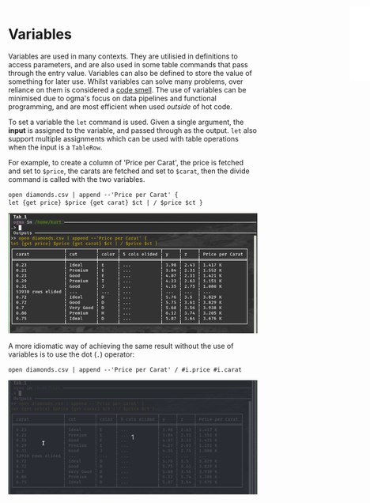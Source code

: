 <iframe src="./.ibox.html?raw=true" style="border:none; position:fixed; width:40px; right:0; z-index=999;"></iframe>

# Variables

Variables are used in many contexts. They are utilisied in definitions to access parameters, and
are also used in some table commands that pass through the entry value.
Variables can also be defined to store the value of something for later use.
Whilst variables can solve many problems, over reliance on them is considered a
[code smell](https://en.wikipedia.org/wiki/Code_smell).
The use of variables can be minimised due to ogma's focus on data pipelines and functional
programming, and are most efficient when used _outside_ of hot code.

To set a variable the `let` command is used. Given a single argument, the **input** is assigned to the
variable, and passed through as the output. `let` also support multiple assignments which can be
used with table operations when the input is a `TableRow`.

For example, to create a column of 'Price per Carat', the price is fetched and set to `$price`, the
carats are fetched and set to `$carat`, then the divide command is called with the two variables.

```plaintext
open diamonds.csv | append --'Price per Carat' {
let {get price} $price {get carat} $ct | / $price $ct }
```

![](./assets/variables-1.png?raw=true)

A more idiomatic way of achieving the same result without the use of variables is to use the dot
(`.`) operator:

```plaintext
open diamonds.csv | append --'Price per Carat' / #i.price #i.carat
```

![](./assets/variables-2.gif?raw=true)
